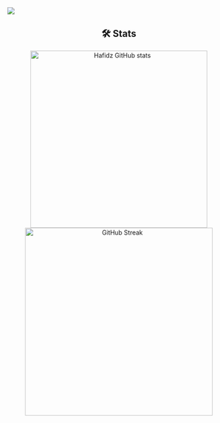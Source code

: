 <img align="center" src="https://readme-typing-svg.herokuapp.com?size=50&color=000000&background=FFFFFF&center=true&vCenter=true&width=1100&height=80&lines=Hello+there👨‍💻,+I'm+Hafidz!;I'm+Software+Engineer😁;My+hobby+is+playing+football⚽;Hello+there👨‍💻,+I'm+Hafidz!;I'm+Software+Engineer😁;My+hobby+is+playing+football⚽">


<div align="center">
  
## 🛠️ Stats


<img width="400" src="https://github-readme-stats.vercel.app/api?username=mabdulhafidz&show_icons=true&" alt="Hafidz GitHub stats">

<img width="424" src="https://github-readme-streak-stats.herokuapp.com?user=mabdulhafidz&&hide_border=true&width=100%" alt="GitHub Streak">
</div>
